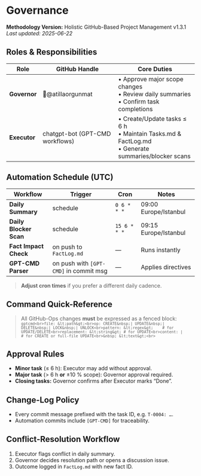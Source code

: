 # Governance

**Methodology Version:** Holistic GitHub-Based Project Management v1.3.1  
_Last updated: 2025-06-22_

## Roles & Responsibilities
| Role       | GitHub Handle | Core Duties                                |
| ---------- | ------------- | ------------------------------------------ |
| **Governor** | 🔶@atillaorgunmat | • Approve major scope changes<br>• Review daily summaries<br>• Confirm task completions |
| **Executor** | chatgpt-bot (GPT-CMD workflows) | • Create/Update tasks ≤ 6 h<br>• Maintain Tasks.md & FactLog.md<br>• Generate summaries/blocker scans |

## Automation Schedule (UTC)
| Workflow             | Trigger | Cron | Notes |
| -------------------- | ------- | ---- | ----- |
| **Daily Summary**    | schedule | `0 6 * * *` | 09:00 Europe/Istanbul |
| **Daily Blocker Scan** | schedule | `15 6 * * *` | 09:15 Europe/Istanbul |
| **Fact Impact Check** | on push to `FactLog.md` | — | Runs instantly |
| **GPT-CMD Parser**   | on push with `[GPT-CMD]` in commit msg | — | Applies directives |

> **Adjust cron times** if you prefer a different daily cadence.

## Command Quick-Reference
> All GitHub-Ops changes **must** be expressed as a fenced block:<br>
> <code>```gptcmd<br>file: &lt;path&gt;<br>op: CREATE&nbsp;| UPDATE&nbsp;| DELETE&nbsp;| LOCK&nbsp;| UNLOCK<br>pattern: &lt;regex&gt;    # for UPDATE/DELETE<br>replacement: &lt;string&gt; # for UPDATE<br>content: |            # for CREATE or full-file UPDATE<br>&nbsp; &lt;text&gt;<br>```</code>

## Approval Rules
- **Minor task** (≤ 6 h): Executor may add without approval.
- **Major task** (> 6 h **or** ±10 % scope): Governor approval required.
- **Closing tasks:** Governor confirms after Executor marks “Done”.

## Change-Log Policy
- Every commit message prefixed with the task ID, e.g. `T-0004: …`.
- Automation commits include `[GPT-CMD]` for traceability.

## Conflict-Resolution Workflow
1. Executor flags conflict in daily summary.  
2. Governor decides resolution path or opens a discussion issue.  
3. Outcome logged in `FactLog.md` with new fact ID.